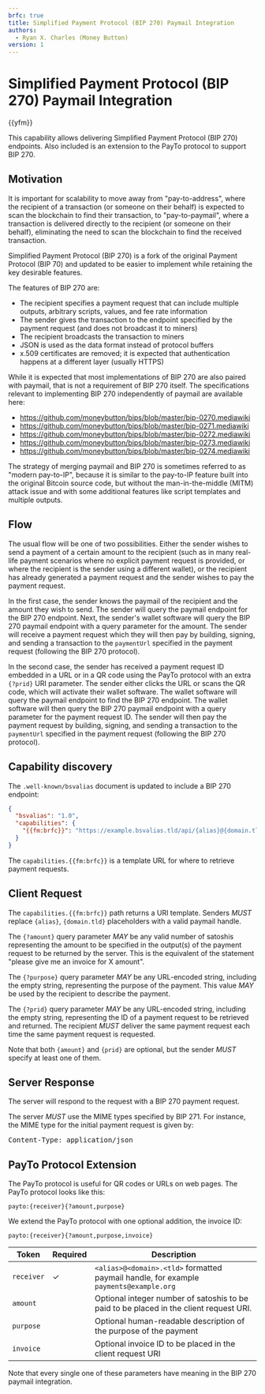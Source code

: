 ```yaml
---
brfc: true
title: Simplified Payment Protocol (BIP 270) Paymail Integration
authors:
  - Ryan X. Charles (Money Button)
version: 1
---
```

# Simplified Payment Protocol (BIP 270) Paymail Integration

{{yfm}}

This capability allows delivering Simplified Payment Protocol (BIP 270) endpoints. Also included is an extension to the PayTo protocol to support BIP 270.

## Motivation

It is important for scalability to move away from "pay-to-address", where the recipient of a transaction (or someone on their behalf) is expected to scan the blockchain to find their transaction, to "pay-to-paymail", where a transaction is delivered directly to the recipient (or someone on their behalf), eliminating the need to scan the blockchain to find the received transaction.

Simplified Payment Protocol (BIP 270) is a fork of the original Payment Protocol (BIP 70) and updated to be easier to implement while retaining the key desirable features.

The features of BIP 270 are:

- The recipient specifies a payment request that can include multiple outputs, arbitrary scripts, values, and fee rate information
- The sender gives the transaction to the endpoint specified by the payment request (and does not broadcast it to miners)
- The recipient broadcasts the transaction to miners
- JSON is used as the data format instead of protocol buffers
- x.509 certificates are removed; it is expected that authentication happens at a different layer (usually HTTPS)

While it is expected that most implementations of BIP 270 are also paired with paymail, that is not a requirement of BIP 270 itself. The specifications relevant to implementing BIP 270 independently of paymail are available here:

- https://github.com/moneybutton/bips/blob/master/bip-0270.mediawiki
- https://github.com/moneybutton/bips/blob/master/bip-0271.mediawiki
- https://github.com/moneybutton/bips/blob/master/bip-0272.mediawiki
- https://github.com/moneybutton/bips/blob/master/bip-0273.mediawiki
- https://github.com/moneybutton/bips/blob/master/bip-0274.mediawiki

The strategy of merging paymail and BIP 270 is sometimes referred to as "modern pay-to-IP", because it is similar to the pay-to-IP feature built into the original Bitcoin source code, but without the man-in-the-middle (MITM) attack issue and with some additional features like script templates and multiple outputs.

## Flow

The usual flow will be one of two possibilities. Either the sender wishes to send a payment of a certain amount to the recipient (such as in many real-life payment scenarios where no explicit payment request is provided, or where the recipient is the sender using a different wallet), or the recipient has already generated a payment request and the sender wishes to pay the payment request.

In the first case, the sender knows the paymail of the recipient and the amount they wish to send. The sender will query the paymail endpoint for the BIP 270 endpoint. Next, the sender's wallet software will query the BIP 270 paymail endpoint with a query parameter for the amount. The sender will receive a payment request which they will then pay by building, signing, and sending a transaction to the <code>paymentUrl</code> specified in the payment request (following the BIP 270 protocol).

In the second case, the sender has received a payment request ID embedded in a URL or in a QR code using the PayTo protocol with an extra `{?prid}` URI parameter. The sender either clicks the URL or scans the QR code, which will activate their wallet software. The wallet software will query the paymail endpoint to find the BIP 270 endpoint. The wallet software will then query the BIP 270 paymail endpoint with a query parameter for the payment request ID. The sender will then pay the payment request by building, signing, and sending a transaction to the <code>paymentUrl</code> specified in the payment request (following the BIP 270 protocol).

## Capability discovery

The `.well-known/bsvalias` document is updated to include a BIP 270 endpoint:

```json
{
  "bsvalias": "1.0",
  "capabilities": {
    "{{fm:brfc}}": "https://example.bsvalias.tld/api/{alias}@{domain.tld}/{?amount,purpose,prid}"
  }
}
```

The `capabilities.{{fm:brfc}}` is a template URL for where to retrieve payment requests.

## Client Request

The `capabilities.{{fm:brfc}}` path returns a URI template. Senders _MUST_ replace `{alias}`, `{domain.tld}` placeholders with a valid paymail handle.

The `{?amount}` query parameter _MAY_ be any valid number of satoshis representing the amount to be specified in the output(s) of the payment request to be returned by the server. This is the equivalent of the statement "please give me an invoice for X amount".

The `{?purpose}` query parameter _MAY_ be any URL-encoded string, including the empty string, representing the purpose of the payment. This value _MAY_ be used by the recipient to describe the payment.

The `{?prid}` query parameter _MAY_ be any URL-encoded string, including the empty string, representing the ID of a payment request to be retrieved and returned. The recipient _MUST_ deliver the same payment request each time the same payment request is requested.

Note that both `{amount}` and `{prid}` are optional, but the sender _MUST_ specify at least one of them.

## Server Response

The server will respond to the request with a BIP 270 payment request.

The server _MUST_ use the MIME types specified by BIP 271. For instance, the MIME type for the initial payment request is given by:

<pre>
Content-Type: application/json
</pre>

## PayTo Protocol Extension

The PayTo protocol is useful for QR codes or URLs on web pages. The PayTo protocol looks like this:

```
payto:{receiver}{?amount,purpose}
```

We extend the PayTo protocol with one optional addition, the invoice ID:

```
payto:{receiver}{?amount,purpose,invoice}
```

| Token | Required | Description |
|-|-|-|
| `receiver` | ✓ | `<alias>@<domain>.<tld>` formatted paymail handle, for example `payments@example.org` |
| `amount` | | Optional integer number of satoshis to be paid to be placed in the client request URI. |
| `purpose` | | Optional human-readable description of the purpose of the payment  |
| `invoice` | | Optional invoice ID to be placed in the client request URI |

Note that every single one of these parameters have meaning in the BIP 270 paymail integration.
